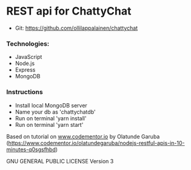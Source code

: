 # REST api for ChattyChat 
  * Git: https://github.com/ollilappalainen/chattychat

### Technologies:
  * JavaScript
  * Node.js
  * Express
  * MongoDB

### Instructions

  * Install local MongoDB server
  * Name your db as 'chattychatdb'
  * Run on terminal 'yarn install'
  * Run on terminal 'yarn start'

Based on tutorial on www.codementor.io by Olatunde Garuba (https://www.codementor.io/olatundegaruba/nodejs-restful-apis-in-10-minutes-q0sgsfhbd)

GNU GENERAL PUBLIC LICENSE Version 3
